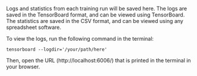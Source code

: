 Logs and statistics from each training run will be saved here. The logs are saved in the TensorBoard format, and can be viewed using TensorBoard. The statistics are saved in the CSV format, and can be viewed using any spreadsheet software.

To view the logs, run the following command in the terminal:
```
tensorboard --logdir='/your/path/here'
```
Then, open the URL (http://localhost:6006/) that is printed in the terminal in your browser.